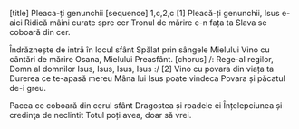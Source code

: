 [title] Pleaca-ți genunchii
[sequence] 1,c,2,c
[1]
Pleacă-ți genunchii, Isus e-aici
Ridică mâini curate spre cer
Tronul de mărire e-n fața ta
Slava se coboară din cer.

Îndrăznește de intră în locul sfânt
Spălat prin sângele Mielului
Vino cu cântări de mărire
Osana, Mielului Preasfânt.
[chorus]
/: Rege-al regilor,
Domn al domnilor
Isus, Isus, Isus, Isus :/
[2]
Vino cu povara din viața ta
Durerea ce te-apasă mereu
Mâna lui Isus poate vindeca
Povara și păcatul de-i greu.

Pacea ce coboară din cerul sfânt
Dragostea și roadele ei
Înțelepciunea și credinţa de neclintit
Totul poți avea, doar să vrei.

